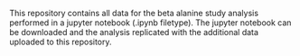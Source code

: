This repository contains all data for the beta alanine study analysis performed in a jupyter notebook (.ipynb filetype).
The jupyter notebook can be downloaded and the analysis replicated with the additional data uploaded to this repository.

